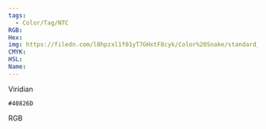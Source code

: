 ```yaml
---
tags:
  - Color/Tag/NTC
RGB:
Hex:
img: https://filedn.com/l0hpzxl1f01yT7GHxtF8cyk/Color%20Snake/standard_csv_to_svg//40826D.svg
CMYK:
HSL:
Name:
---
```

Viridian
```palette
#40826D
```
RGB

